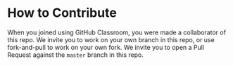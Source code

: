 # How to Contribute

When you joined using GitHub Classroom, you were made a collaborator of this repo. We invite you to work on your own branch in this repo, or use fork-and-pull to work on your own fork. We invite you to open a Pull Request against the `master` branch in this repo.
